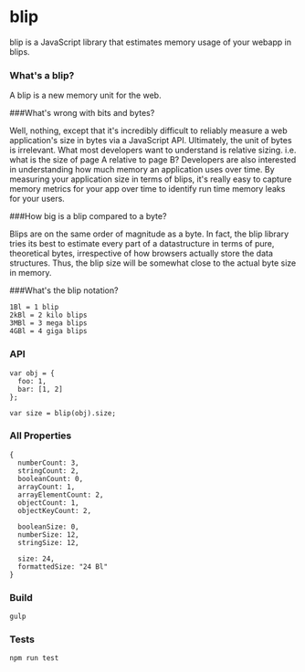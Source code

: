 # blip

blip is a JavaScript library that estimates memory usage of your webapp in blips.  

### What's a blip?

A blip is a new memory unit for the web.  

###What's wrong with bits and bytes?

Well, nothing, except that it's incredibly difficult to reliably measure a web application's size in bytes via a JavaScript API.  Ultimately, the unit of bytes is irrelevant.  What most developers want to understand is relative sizing.  i.e. what is the size of page A relative to page B?  Developers are also interested in understanding how much memory an application uses over time.  By measuring your application size in terms of blips, it's really easy to capture memory metrics for your app over time to identify run time memory leaks for your users.

###How big is a blip compared to a byte?

Blips are on the same order of magnitude as a byte.  In fact, the blip library tries its best to estimate every part of a datastructure in terms of pure, theoretical bytes, irrespective of how browsers actually store the data structures.  Thus, the blip size will be somewhat close to the actual byte size in memory.  

###What's the blip notation?

```
1Bl = 1 blip
2kBl = 2 kilo blips
3MBl = 3 mega blips
4GBl = 4 giga blips
```

### API

```
var obj = {
  foo: 1,
  bar: [1, 2]
};

var size = blip(obj).size;
```

### All Properties

```
{
  numberCount: 3,
  stringCount: 2,
  booleanCount: 0,
  arrayCount: 1,
  arrayElementCount: 2,
  objectCount: 1,
  objectKeyCount: 2,

  booleanSize: 0,
  numberSize: 12,
  stringSize: 12,

  size: 24,
  formattedSize: "24 Bl"
}
```

### Build

```
gulp
```

### Tests

```
npm run test
```
